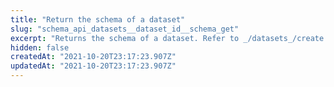 ```yaml
---
title: "Return the schema of a dataset"
slug: "schema_api_datasets__dataset_id__schema_get"
excerpt: "Returns the schema of a dataset. Refer to _/datasets_/create for different field types available in a VecDB schema."
hidden: false
createdAt: "2021-10-20T23:17:23.907Z"
updatedAt: "2021-10-20T23:17:23.907Z"
---
```

